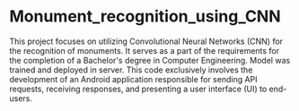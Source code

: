 # Monument_recognition_using_CNN
This project focuses on utilizing Convolutional Neural Networks (CNN) for the recognition of monuments. It serves as a part of the requirements for the completion of a Bachelor's degree in Computer Engineering.
Model was trained and deployed in server. This code exclusively involves the development of an Android application responsible for sending API requests, receiving responses, and presenting a user interface (UI) to end-users.
